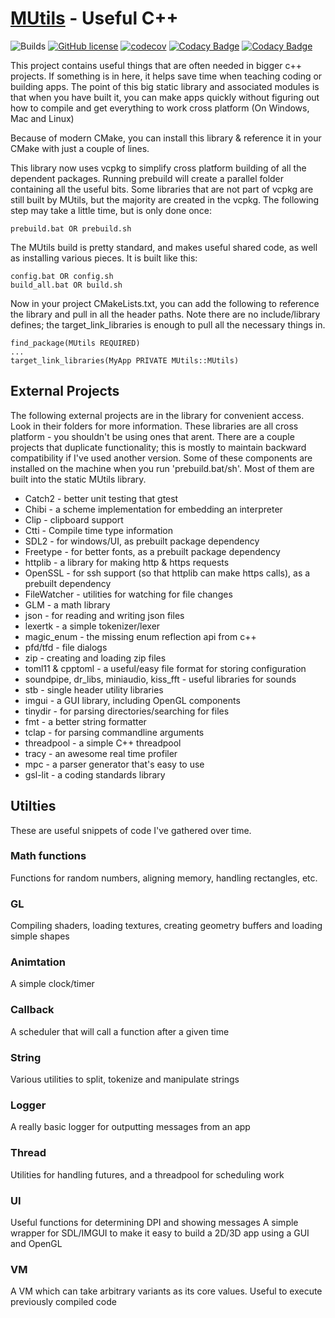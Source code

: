 [MUtils](https://github.com/Rezonality/MUtils) - Useful C++
===================================================================================================

![Builds](https://github.com/Rezonality/mutils/workflows/Builds/badge.svg)
[![GitHub license](https://img.shields.io/badge/license-MIT-blue.svg)](https://github.com/Rezonality/zep/blob/master/LICENSE)
[![codecov](https://codecov.io/gh/Rezonality/MUtils/branch/master/graph/badge.svg)](https://codecov.io/gh/Rezonality/MUtils)
[![Codacy Badge](https://app.codacy.com/project/badge/Grade/8bb47022b078477186c6941140e0f62c)](https://www.codacy.com/gh/Rezonality/mutils/dashboard?utm_source=github.com&amp;utm_medium=referral&amp;utm_content=Rezonality/mutils&amp;utm_campaign=Badge_Grade)
[![Codacy Badge](https://app.codacy.com/project/badge/Coverage/8bb47022b078477186c6941140e0f62c)](https://www.codacy.com/gh/Rezonality/mutils/dashboard?utm_source=github.com&utm_medium=referral&utm_content=Rezonality/mutils&utm_campaign=Badge_Coverage)

This project contains useful things that are often needed in bigger c++ projects.  If something is in here, it helps save time when teaching coding or building apps.  The point of this big static library and associated modules is that when you have built it, you can make apps quickly without figuring out how to compile and get everything to work cross platform (On Windows, Mac and Linux)

Because of modern CMake, you can install this library & reference it in your CMake with just a couple of lines.

This library now uses vcpkg to simplify cross platform building of all the dependent packages.  Running prebuild will create a parallel folder containing all the useful bits.  Some libraries that are not part of vcpkg are still built by MUtils, but the majority are created in the vcpkg.  The following step may take a little time, but is only done once:

```
prebuild.bat OR prebuild.sh
```

The MUtils build is pretty standard, and makes useful shared code, as well as installing various pieces.
It is built like this:

```
config.bat OR config.sh
build_all.bat OR build.sh
```

Now in your project CMakeLists.txt, you can add the following to reference the library and pull in all the header paths.  Note there are no include/library defines; the target_link_libraries is enough to pull all the necessary things in.

```
find_package(MUtils REQUIRED)
...
target_link_libraries(MyApp PRIVATE MUtils::MUtils)
```

## External Projects
The following external projects are in the library for convenient access.  Look in their folders for more information.  These libraries are all cross platform - you shouldn't be using ones that arent.  There are a couple projects that duplicate functionality; this is mostly to maintain backward compatibility if I've used another version.  Some of these components are installed on the machine when you run 'prebuild.bat/sh'.  Most of them are built into the static MUtils library.

*  Catch2 - better unit testing that gtest
*  Chibi - a scheme implementation for embedding an interpreter
*  Clip - clipboard support
*  Ctti - Compile time type information
*  SDL2 - for windows/UI, as prebuilt package dependency
*  Freetype - for better fonts, as a prebuilt package dependency
*  httplib - a library for making http & https requests
*  OpenSSL - for ssh support (so that httplib can make https calls), as a prebuilt dependency
*  FileWatcher - utilities for watching for file changes 
*  GLM - a math library
*  json - for reading and writing json files
*  lexertk - a simple tokenizer/lexer
*  magic_enum - the missing enum reflection api from c++
*  pfd/tfd - file dialogs
*  zip - creating and loading zip files
*  toml11 & cpptoml - a useful/easy file format for storing configuration
*  soundpipe, dr_libs, miniaudio, kiss_fft - useful libraries for sounds
*  stb - single header utility libraries
*  imgui - a GUI library, including OpenGL components
*  tinydir - for parsing directories/searching for files
*  fmt - a better string formatter
*  tclap - for parsing commandline arguments
*  threadpool - a simple C++ threadpool
*  tracy - an awesome real time profiler
*  mpc - a parser generator that's easy to use
*  gsl-lit - a coding standards library

## Utilties

These are useful snippets of code I've gathered over time.

### Math functions
Functions for random numbers, aligning memory, handling rectangles, etc.

### GL
Compiling shaders, loading textures, creating geometry buffers and loading simple shapes

### Animtation
A simple clock/timer

### Callback
A scheduler that will call a function after a given time

### String
Various utilities to split, tokenize and manipulate strings

### Logger
A really basic logger for outputting messages from an app

### Thread
Utilities for handling futures, and a threadpool for scheduling work

### UI
Useful functions for determining DPI and showing messages
A simple wrapper for SDL/IMGUI to make it easy to build a 2D/3D app using a GUI and OpenGL

### VM
A VM which can take arbitrary variants as its core values.  Useful to execute previously compiled code



